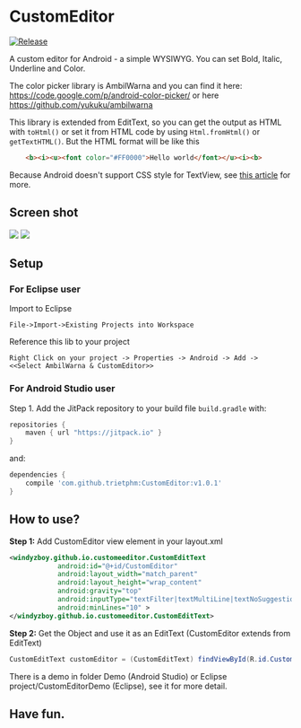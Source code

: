 CustomEditor
============

[![Release](https://img.shields.io/github/release/windyzboy/CustomEditor.svg?label=JitPack%20Maven)](https://jitpack.io/#windyzboy/CustomEditor/v1.0.1)

A custom editor for Android - a simple WYSIWYG. You can set Bold, Italic, Underline and Color.

The color picker library is AmbilWarna and you can find it here: https://code.google.com/p/android-color-picker/
or here https://github.com/yukuku/ambilwarna

This library is extended from EditText, so you can get the output as HTML with `toHtml()` or set it from HTML code by using `Html.fromHtml()` or `getTextHTML()`. But the HTML format will be like this 
```HTML
    <b><i><u><font color="#FF0000">Hello world</font></u><i><b>
```
Because Android doesn't support CSS style for TextView, see <a href="http://javatechig.com/android/display-html-in-android-textview"> this article</a> for more.

## Screen shot
<img src='http://s12.postimg.org/w499omo65/Screenshot_2015_05_09_23_07_56.png'>
<img src='http://s12.postimg.org/mz0wurkrh/Screenshot_2015_05_09_23_10_54.png'>

## Setup
### For Eclipse user
Import to Eclipse
    
    File->Import->Existing Projects into Workspace
    
Reference this lib to your project
    
    Right Click on your project -> Properties -> Android -> Add -> <<Select AmbilWarna & CustomEditor>> 
### For Android Studio user
Step 1. Add the JitPack repository to your build file `build.gradle` with:
```gradle
repositories {
    maven { url "https://jitpack.io" }
}
```
and:

```gradle
dependencies {
    compile 'com.github.trietphm:CustomEditor:v1.0.1'
}
```

## How to use?
**Step 1:** Add CustomEditor view element in your layout.xml
```XML
<windyzboy.github.io.customeeditor.CustomEditText
            android:id="@+id/CustomEditor"
            android:layout_width="match_parent"
            android:layout_height="wrap_content"
            android:gravity="top"
            android:inputType="textFilter|textMultiLine|textNoSuggestions"
            android:minLines="10" >
</windyzboy.github.io.customeeditor.CustomEditText>
```

**Step 2:** Get the Object and use it as an EditText (CustomEditor extends from EditText)
```Java
CustomEditText customEditor = (CustomEditText) findViewById(R.id.CustomEditor);
```

There is a demo in folder Demo (Android Studio) or Eclipse project/CustomEditorDemo (Eclipse), see it for more detail.

## Have fun.
